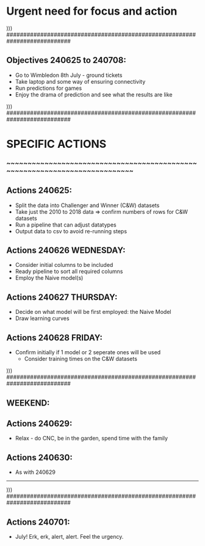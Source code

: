 # Urgent need for focus and action

))) ###########################################################################

## Objectives 240625 to 240708:
- Go to Wimbledon 8th July - ground tickets
- Take laptop and some way of ensuring connectivity
- Run predictions for games
- Enjoy the drama of prediction and see what the results are like

))) ###########################################################################


# SPECIFIC ACTIONS
### ~~~~~~~~~~~~~~~~~~~~~~~~~~~~~~~~~~~~~~~~~~~~~~~~~~~~~~~~~~~~~~~~~~~~~~~~~~~

## Actions 240625:
- Split the data into Challenger and Winner (C&W) datasets
- Take just the 2010 to 2018 data => confirm numbers of rows for C&W datasets
- Run a pipeline that can adjust datatypes
- Output data to csv to avoid re-running steps

## Actions 240626 WEDNESDAY:
- Consider initial columns to be included
- Ready pipeline to sort all required columns
- Employ the Naive model(s)

## Actions 240627 THURSDAY:
- Decide on what model will be first employed: the Naive Model
- Draw learning curves

## Actions 240628 FRIDAY:
- Confirm initially if 1 model or 2 seperate ones will be used
  - Consider training times on the C&W datasets

))) ###########################################################################

## WEEKEND:
## Actions 240629:
- Relax - do CNC, be in the garden, spend time with the family
## Actions 240630:
- As with 240629

***
))) ###########################################################################

## Actions 240701:
- July! Erk, erk, alert, alert. Feel the urgency.

